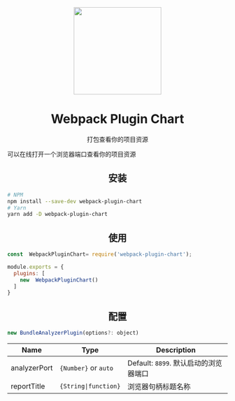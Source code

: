 

<div align="center">
  <a href="https://github.com/webpack/webpack">
    <img width="200" height="200"
      src="https://webpack.js.org/assets/icon-square-big.svg">
  </a>
  <h1>Webpack Plugin Chart</h1>
  <p>打包查看你的项目资源</p>
</div>

可以在线打开一个浏览器端口查看你的项目资源

<h2 align="center">安装</h2>

```bash
# NPM
npm install --save-dev webpack-plugin-chart
# Yarn
yarn add -D webpack-plugin-chart
```

<h2 align="center">使用</h2>

```js
const  WebpackPluginChart= require('webpack-plugin-chart');

module.exports = {
  plugins: [
    new  WebpackPluginChart()
  ]
}
```


<h2 align="center">配置</h2>

```js
new BundleAnalyzerPlugin(options?: object)
```


| **Name**   | **Type**  | **Description**   | 
| ---------- | --------- | ---------- | 
| analyzerPort | `{Number}` or `auto`  |Default: `8899`. 默认启动的浏览器端口| 
| reportTitle    | `{String\|function}`| 浏览器句柄标题名称| 




